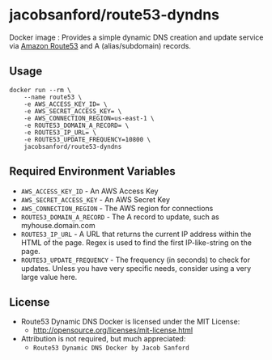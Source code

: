 # jacobsanford/route53-dyndns
Docker image : Provides a simple dynamic DNS creation and update service via [Amazon Route53](http://aws.amazon.com/route53/) and A (alias/subdomain) records.

## Usage
```
docker run --rm \
    --name route53 \
    -e AWS_ACCESS_KEY_ID= \
    -e AWS_SECRET_ACCESS_KEY= \
    -e AWS_CONNECTION_REGION=us-east-1 \
    -e ROUTE53_DOMAIN_A_RECORD= \
    -e ROUTE53_IP_URL= \
    -e ROUTE53_UPDATE_FREQUENCY=10800 \
    jacobsanford/route53-dyndns
```

## Required Environment Variables
* `AWS_ACCESS_KEY_ID` - An AWS Access Key
* `AWS_SECRET_ACCESS_KEY` - An AWS Secret Key
* `AWS_CONNECTION_REGION` - The AWS region for connections
* `ROUTE53_DOMAIN_A_RECORD` - The A record to update, such as myhouse.domain.com
* `ROUTE53_IP_URL` - A URL that returns the current IP address within the HTML of the page. Regex is used to find the first IP-like-string on the page.
* `ROUTE53_UPDATE_FREQUENCY` - The frequency (in seconds) to check for updates. Unless you have very specific needs, consider using a very large value here.

## License
- Route53 Dynamic DNS Docker is licensed under the MIT License:
  - http://opensource.org/licenses/mit-license.html
- Attribution is not required, but much appreciated:
  - `Route53 Dynamic DNS Docker by Jacob Sanford`
